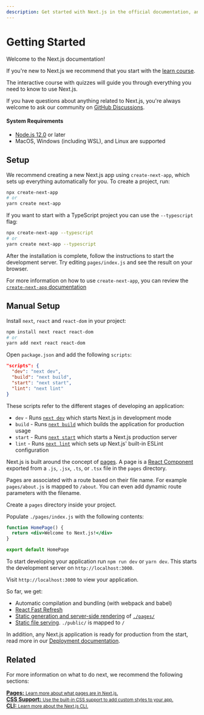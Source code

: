 ```yaml
---
description: Get started with Next.js in the official documentation, and learn more about all our features!
---
```


# Getting Started

Welcome to the Next.js documentation!

If you're new to Next.js we recommend that you start with the [learn course](https://nextjs.org/learn/basics/create-nextjs-app).

The interactive course with quizzes will guide you through everything you need to know to use Next.js.

If you have questions about anything related to Next.js, you're always welcome to ask our community on [GitHub Discussions](https://github.com/vercel/next.js/discussions).

#### System Requirements

- [Node.js 12.0](https://nodejs.org/) or later
- MacOS, Windows (including WSL), and Linux are supported

## Setup

We recommend creating a new Next.js app using `create-next-app`, which sets up everything automatically for you. To create a project, run:

```bash
npx create-next-app
# or
yarn create next-app
```

If you want to start with a TypeScript project you can use the `--typescript` flag:

```bash
npx create-next-app --typescript
# or
yarn create next-app --typescript
```

After the installation is complete, follow the instructions to start the development server. Try editing `pages/index.js` and see the result on your browser.

For more information on how to use `create-next-app`, you can review the [`create-next-app` documentation](/docs/api-reference/create-next-app.md)

## Manual Setup

Install `next`, `react` and `react-dom` in your project:

```bash
npm install next react react-dom
# or
yarn add next react react-dom
```

Open `package.json` and add the following `scripts`:

```json
"scripts": {
  "dev": "next dev",
  "build": "next build",
  "start": "next start",
  "lint": "next lint"
}
```

These scripts refer to the different stages of developing an application:

- `dev` - Runs [`next dev`](/docs/api-reference/cli.md#development) which starts Next.js in development mode
- `build` - Runs [`next build`](/docs/api-reference/cli.md#build) which builds the application for production usage
- `start` - Runs [`next start`](/docs/api-reference/cli.md#production) which starts a Next.js production server
- `lint` - Runs [`next lint`](/docs/api-reference/cli.md#lint) which sets up Next.js' built-in ESLint configuration

Next.js is built around the concept of [pages](/docs/basic-features/pages.md). A page is a [React Component](https://reactjs.org/docs/components-and-props.html) exported from a `.js`, `.jsx`, `.ts`, or `.tsx` file in the `pages` directory.

Pages are associated with a route based on their file name. For example `pages/about.js` is mapped to `/about`. You can even add dynamic route parameters with the filename.

Create a `pages` directory inside your project.

Populate `./pages/index.js` with the following contents:

```jsx
function HomePage() {
  return <div>Welcome to Next.js!</div>
}

export default HomePage
```

To start developing your application run `npm run dev` or `yarn dev`. This starts the development server on `http://localhost:3000`.

Visit `http://localhost:3000` to view your application.

So far, we get:

- Automatic compilation and bundling (with webpack and babel)
- [React Fast Refresh](https://nextjs.org/blog/next-9-4#fast-refresh)
- [Static generation and server-side rendering](/docs/basic-features/data-fetching.md) of [`./pages/`](/docs/basic-features/pages.md)
- [Static file serving](/docs/basic-features/static-file-serving.md). `./public/` is mapped to `/`

In addition, any Next.js application is ready for production from the start, read more in our [Deployment documentation](/docs/deployment.md).

## Related

For more information on what to do next, we recommend the following sections:

<div class="card">
  <a href="/docs/basic-features/pages.md">
    <b>Pages:</b>
    <small>Learn more about what pages are in Next.js.</small>
  </a>
</div>

<div class="card">
  <a href="/docs/basic-features/built-in-css-support.md">
    <b>CSS Support:</b>
    <small>Use the built-in CSS support to add custom styles to your app.</small>
  </a>
</div>

<div class="card">
  <a href="/docs/api-reference/cli.md">
    <b>CLI:</b>
    <small>Learn more about the Next.js CLI.</small>
  </a>
</div>
